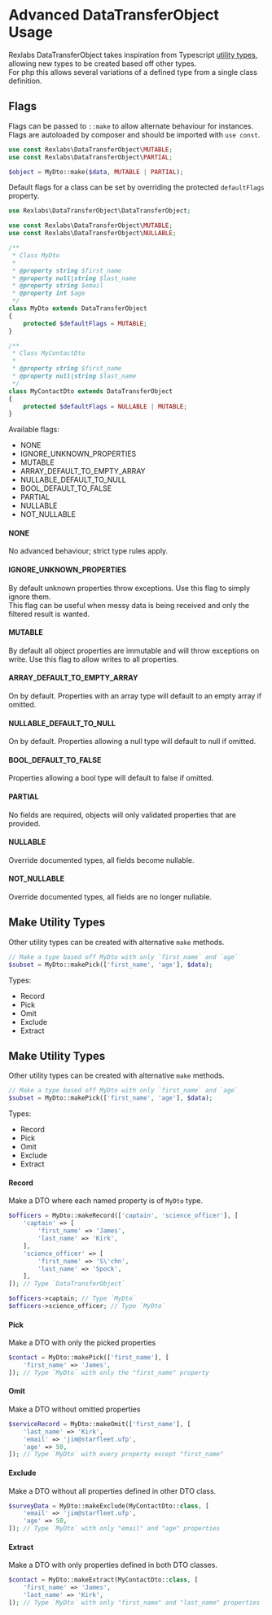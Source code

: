 # Advanced DataTransferObject Usage

Rexlabs DataTransferObject takes inspiration from Typescript [utility types](https://www.typescriptlang.org/docs/handbook/utility-types.html), allowing new types to be created based off other types.  
For php this allows several variations of a defined type from a single class definition.

## Flags

Flags can be passed to `::make` to allow alternate behaviour for instances.
Flags are autoloaded by composer and should be imported with `use const`.

```php
use const Rexlabs\DataTransferObject\MUTABLE;
use const Rexlabs\DataTransferObject\PARTIAL;

$object = MyDto::make($data, MUTABLE | PARTIAL);
```

Default flags for a class can be set by overriding the protected `defaultFlags` property.

```php
use Rexlabs\DataTransferObject\DataTransferObject;

use const Rexlabs\DataTransferObject\MUTABLE;
use const Rexlabs\DataTransferObject\NULLABLE;

/**
 * Class MyDto
 * 
 * @property string $first_name
 * @property null|string $last_name
 * @property string $email
 * @property int $age
 */
class MyDto extends DataTransferObject
{
    protected $defaultFlags = MUTABLE;
}

/**
 * Class MyContactDto
 * 
 * @property string $first_name
 * @property null|string $last_name
 */
class MyContactDto extends DataTransferObject
{
    protected $defaultFlags = NULLABLE | MUTABLE;
}
```

Available flags:

 - NONE
 - IGNORE_UNKNOWN_PROPERTIES
 - MUTABLE
 - ARRAY_DEFAULT_TO_EMPTY_ARRAY
 - NULLABLE_DEFAULT_TO_NULL
 - BOOL_DEFAULT_TO_FALSE
 - PARTIAL
 - NULLABLE
 - NOT_NULLABLE
 
#### NONE

No advanced behaviour; strict type rules apply.
 
#### IGNORE_UNKNOWN_PROPERTIES

By default unknown properties throw exceptions. Use this flag to simply ignore them.  
This flag can be useful when messy data is being received and only the filtered result is wanted.

#### MUTABLE

By default all object properties are immutable and will throw exceptions on write.
Use this flag to allow writes to all properties.

#### ARRAY_DEFAULT_TO_EMPTY_ARRAY

On by default. Properties with an array type will default to an empty array if omitted.

#### NULLABLE_DEFAULT_TO_NULL

On by default. Properties allowing a null type will default to null if omitted.

#### BOOL_DEFAULT_TO_FALSE

Properties allowing a bool type will default to false if omitted.

#### PARTIAL

No fields are required, objects will only validated properties that are provided.

#### NULLABLE

Override documented types, all fields become nullable.

#### NOT_NULLABLE

Override documented types, all fields are no longer nullable.
  
## Make Utility Types
  
Other utility types can be created with alternative `make` methods.
  
```php
// Make a type based off MyDto with only `first_name` and `age`
$subset = MyDto::makePick(['first_name', 'age'], $data);
```
  
Types:
  
 - Record
 - Pick
 - Omit
 - Exclude
 - Extract

## Make Utility Types
 
Other utility types can be created with alternative `make` methods.
 
```php
// Make a type based off MyDto with only `first_name` and `age`
$subset = MyDto::makePick(['first_name', 'age'], $data);
```
 
Types:
 
  - Record
  - Pick
  - Omit
  - Exclude
  - Extract

#### Record

Make a DTO where each named property is of `MyDto` type.

```php
$officers = MyDto::makeRecord(['captain', 'science_officer'], [
    'captain' => [
        'first_name' => 'James',
        'last_name' => 'Kirk',
    ],
    'science_officer' => [
        'first_name' => 'S\'chn',
        'last_name' => 'Spock',
    ],
]); // Type `DataTransferObject`

$officers->captain; // Type `MyDto`
$officers->science_officer; // Type `MyDto`
```

#### Pick

Make a DTO with only the picked properties

```php
$contact = MyDto::makePick(['first_name'], [
    'first_name' => 'James',
]); // Type `MyDto` with only the "first_name" property
```

#### Omit

Make a DTO without omitted properties

```php
$serviceRecord = MyDto::makeOmit(['first_name'], [
    'last_name' => 'Kirk',
    'email' => 'jim@starfleet.ufp',
    'age' => 50,
]); // Type `MyDto` with every property except "first_name"
```

#### Exclude

Make a DTO without all properties defined in other DTO class.

```php
$surveyData = MyDto::makeExclude(MyContactDto::class, [
    'email' => 'jim@starfleet.ufp',
    'age' => 50,
]); // Type `MyDto` with only "email" and "age" properties
```

#### Extract

Make a DTO with only properties defined in both DTO classes.

```php
$contact = MyDto::makeExtract(MyContactDto::class, [
    'first_name' => 'James',
    'last_name' => 'Kirk',
]); // Type `MyDto` with only "first_name" and "last_name" properties
```
